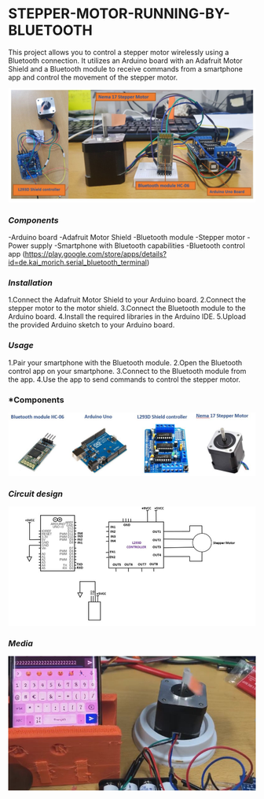 # STEPPER-MOTOR-RUNNING-BY-BLUETOOTH

This project allows you to control a stepper motor wirelessly using a Bluetooth connection. 
It utilizes an Arduino board with an Adafruit Motor Shield and a Bluetooth module to receive
commands from a smartphone app and control the movement of the stepper motor.

 ![alt text](https://github.com/pahaht/STEPPER-MOTOR-RUNNING-BY-BLUETOOTH/blob/main/images/Media1.JPG)


###  *Components*
																
-Arduino board
-Adafruit Motor Shield
-Bluetooth module
-Stepper motor
-Power supply
-Smartphone with Bluetooth capabilities
-Bluetooth control app (https://play.google.com/store/apps/details?id=de.kai_morich.serial_bluetooth_terminal)

### *Installation*
1.Connect the Adafruit Motor Shield to your Arduino board.
2.Connect the stepper motor to the motor shield.
3.Connect the Bluetooth module to the Arduino board.
4.Install the required libraries in the Arduino IDE.
5.Upload the provided Arduino sketch to your Arduino board.

### *Usage*

1.Pair your smartphone with the Bluetooth module.
2.Open the Bluetooth control app on your smartphone.
3.Connect to the Bluetooth module from the app.
4.Use the app to send commands to control the stepper motor.

### *Components

![alt text](https://github.com/pahaht/STEPPER-MOTOR-RUNNING-BY-BLUETOOTH/blob/main/images/components.JPG)


### *Circuit design*
![alt text](https://github.com/pahaht/STEPPER-MOTOR-RUNNING-BY-BLUETOOTH/blob/main/images/schematic.JPG)


### *Media*

![alt text](https://github.com/pahaht/STEPPER-MOTOR-RUNNING-BY-BLUETOOTH/blob/main/images/Media2.JPG)


